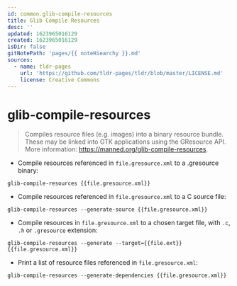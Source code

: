 ```yaml
---
id: common.glib-compile-resources
title: Glib Compile Resources
desc: ''
updated: 1623965016129
created: 1623965016129
isDir: false
gitNotePath: 'pages/{{ noteHiearchy }}.md'
sources:
  - name: tldr-pages
    url: 'https://github.com/tldr-pages/tldr/blob/master/LICENSE.md'
    license: Creative Commons
---
```

# glib-compile-resources

> Compiles resource files (e.g. images) into a binary resource bundle.
> These may be linked into GTK applications using the GResource API.
> More information: <https://manned.org/glib-compile-resources>.

- Compile resources referenced in `file.gresource.xml` to a .gresource binary:

`glib-compile-resources {{file.gresource.xml}}`

- Compile resources referenced in `file.gresource.xml` to a C source file:

`glib-compile-resources --generate-source {{file.gresource.xml}}`

- Compile resources in `file.gresource.xml` to a chosen target file, with `.c`, `.h` or `.gresource` extension:

`glib-compile-resources --generate --target={{file.ext}} {{file.gresource.xml}}`

- Print a list of resource files referenced in `file.gresource.xml`:

`glib-compile-resources --generate-dependencies {{file.gresource.xml}}`

